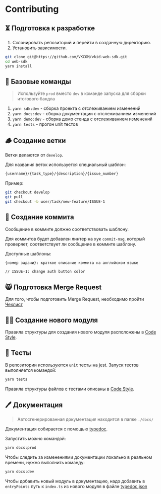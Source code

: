 # Contributing

## ⏳ Подготовка к разработке

1. Склонировать репозиторий и перейти в созданную директорию.
2. Установить зависимости.

```bash
git clone git@https://github.com/VKCOM/vkid-web-sdk.git
cd web-sdk
yarn install
```

## 🐶 Базовые команды

> Используйте `prod` вместо `dev` в команде запуска для сборки итогового бандла

1. `yarn sdk:dev` - сборка проекта с отслеживанием изменений
2. `yarn docs:dev` - сборка документации с отслеживанием изменений
3. `yarn demo:dev` - сборка демо стенда с отслеживанием изменений
4. `yarn tests` - прогон unit тестов

## 🪵 Создание ветки

Ветки делаются от `develop`.

Для названия веток используется специальный шаблон:

```bash
{username}/{task_type}/{description}/{issue_number}
```

Пример:

```bash
git checkout develop
git pull
git checkout -b user/task/new-feature/ISSUE-1
```

## 📝 Создание коммита

Сообщение в коммите должно соответствовать шаблону. 

Для коммитов будет добавлен линтер на хук `commit-msg`, который проверяет, соответствует ли сообщение в коммите шаблону.

Доступные шаблоны:

```bash
{номер задачи}: краткое описание коммита на английском языке

// ISSUE-1: change auth button color
```

## 😸 Подготовка Merge Request

Для того, чтобы подготовить Merge Request, необходимо пройти [Чеклист](.gitlab/merge_request_templates/Default.md)

## 👨‍🍳 Создание нового модуля

Правила структуры для создания нового модуля расположены в [Code Style](./CODE_STYLE.md).

## 🐛 Тесты

В репозитории используются `unit` тесты на jest.
Запуск тестов выполняется командой:

```bash
yarn tests
```

Правила структуры файлов с тестами описаны в  [Code Style](./CODE_STYLE.md).

## 🖊️ Документация

> Автосгенерированная документация находится в папке `./docs/`

Документация собирается с помощью [typedoc](https://typedoc.org/).

Запустить можно командой:

```bash
yarn docs:prod
```

Чтобы следить за изменениями документации локально в реальном времени, нужно выполнить команду:

```bash
yarn docs:dev
```

Чтобы добавить новый модуль в документацию, надо добавить в `entryPoints` путь к `index.ts` из нового модуля в файле [typedoc.json](./typedoc.json)
